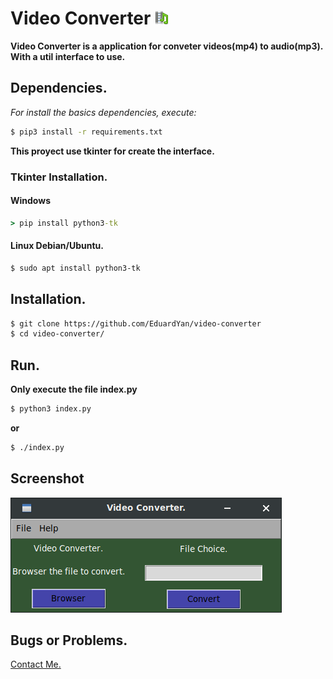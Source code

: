 # Video Converter ![logo](./icons/logo.png)

**Video Converter is a application for conveter videos(mp4) to audio(mp3). With a util interface to use.**

## Dependencies.

_For install the basics dependencies, execute:_

```bash
$ pip3 install -r requirements.txt
```

**This proyect use tkinter for create the interface.**

### Tkinter Installation.

#### Windows

```cmd
> pip install python3-tk
```

#### Linux Debian/Ubuntu.

```bash
$ sudo apt install python3-tk
```

## Installation.

```bash
$ git clone https://github.com/EduardYan/video-converter
$ cd video-converter/

```

## Run.

**Only execute the file index.py**

```bash
$ python3 index.py
```

**or**

```bash
$ ./index.py
```

## Screenshot

![screenshot](./doc/screenshot.png)

## Bugs or Problems.

<a href="mailto:eduarygp@gmail.ocm">Contact Me.</a>
